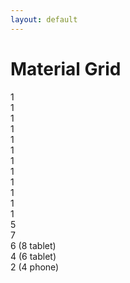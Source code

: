 ```yaml
---
layout: default
---
```

<h1>Material Grid</h1>
<div class="default">
  <div class="mdl-grid">
    <div class="mdl-cell mdl-cell--1-col">1</div>
    <div class="mdl-cell mdl-cell--1-col">1</div>
    <div class="mdl-cell mdl-cell--1-col">1</div>
    <div class="mdl-cell mdl-cell--1-col">1</div>
    <div class="mdl-cell mdl-cell--1-col">1</div>
    <div class="mdl-cell mdl-cell--1-col">1</div>
    <div class="mdl-cell mdl-cell--1-col">1</div>
    <div class="mdl-cell mdl-cell--1-col">1</div>
    <div class="mdl-cell mdl-cell--1-col">1</div>
    <div class="mdl-cell mdl-cell--1-col">1</div>
    <div class="mdl-cell mdl-cell--1-col">1</div>
    <div class="mdl-cell mdl-cell--1-col">1</div>
  </div>
  <div class="mdl-grid">
    <div class="mdl-cell mdl-cell--5-col mdl-cell--4-col-tablet">5</div>
    <div class="mdl-cell mdl-cell--7-col mdl-cell--4-col-tablet">7</div>
  </div>
  <div class="mdl-grid">
    <div class="mdl-cell mdl-cell--6-col mdl-cell--8-col-tablet">6 (8 tablet)</div>
    <div class="mdl-cell mdl-cell--4-col mdl-cell--6-col-tablet">4 (6 tablet)</div>
    <div class="mdl-cell mdl-cell--2-col mdl-cell--4-col-phone">2 (4 phone)</div>
  </div>
</div>

